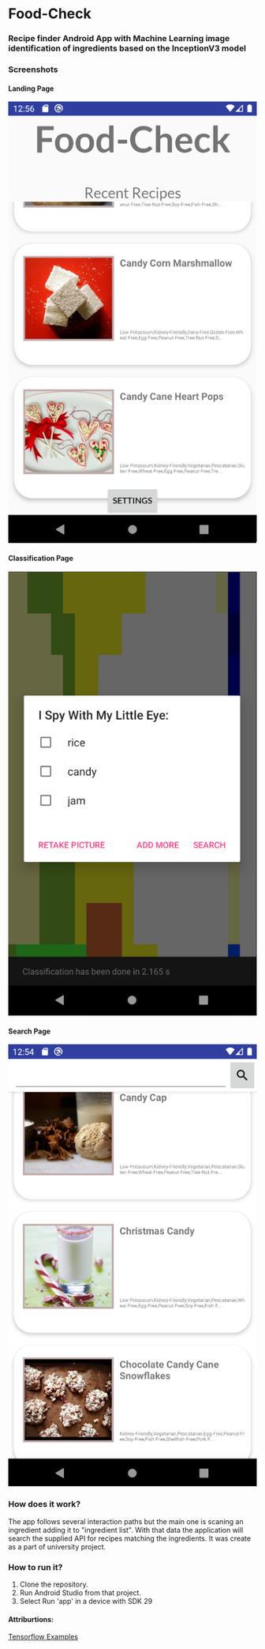 # Food-Check
### Recipe finder Android App with Machine Learning image identification of ingredients based on the InceptionV3 model

### Screenshots
#### Landing Page
![LandingPage](screenshots/screen1.png "Landing Page")
#### Classification Page
![LandingPage](screenshots/screen2.png "Landing Page")
#### Search Page
![LandingPage](screenshots/screen3.png "Landing Page")


### How does it work?

The app follows several interaction paths but the main one is scaning an ingredient adding it to "ingredient list". With that data the application will search the supplied API for recipes matching the ingredients. It was create as a part of university project.

### How to run it?

1. Clone the repository.
2. Run Android Studio from that project.
3. Select Run 'app' in a device with SDK 29

#### Attriburtions: 
[Tensorflow Examples](https://github.com/tensorflow/examples)
